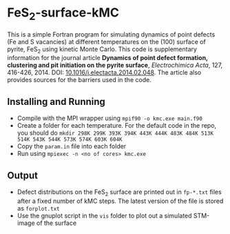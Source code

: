 # FeS<sub>2</sub>-surface-kMC #

This is a simple Fortran program for simulating dynamics of point defects (Fe and S vacancies) at different temperatures on the (100) surface of pyrite, FeS<sub>2</sub> using kinetic Monte Carlo. This code is supplementary information for the journal article **Dynamics of point defect formation, clustering and pit initiation on the pyrite surface**, *Electrochimica Acta*, 127, 416-426, 2014. DOI: [10.1016/j.electacta.2014.02.048](http://dx.doi.org/10.1016/j.electacta.2014.02.048). The article also provides sources for the barriers used in the code.


Installing and Running
-------

* Compile with the MPI wrapper using `mpif90 -o kmc.exe main.f90`
* Create a folder for each temperature. For the default code in the repo, you should do `mkdir 298K 299K 393K 394K 443K 444K 483K 484K 513K 514K 543K 544K 573K 574K 603K 604K`
* Copy the `param.in` file into each folder 
* Run using `mpiexec -n <no of cores> kmc.exe`


Output
-------

* Defect distributions on the FeS<sub>2</sub> surface are printed out in `fp-*.txt` files after a fixed number of kMC steps. The latest version of the file is stored as `forplot.txt`
* Use the gnuplot script in the `vis` folder to plot out a simulated STM-image of the surface

